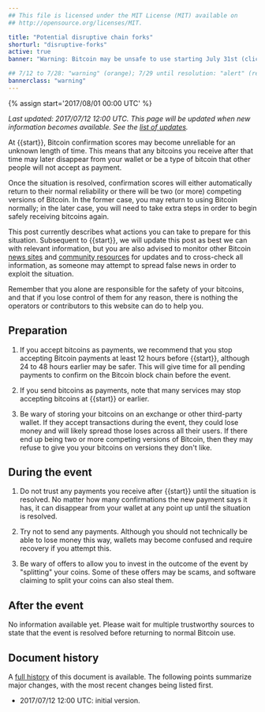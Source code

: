 ```yaml
---
## This file is licensed under the MIT License (MIT) available on
## http://opensource.org/licenses/MIT.

title: "Potential disruptive chain forks"
shorturl: "disruptive-forks"
active: true
banner: "Warning: Bitcoin may be unsafe to use starting July 31st (click here for details)"

## 7/12 to 7/28: "warning" (orange); 7/29 until resolution: "alert" (red)
bannerclass: "warning"
---
```

{% assign start='<span class="date">2017/08/01 00:00 UTC</span>' %}

*Last updated: <span class="date">2017/07/12 12:00 UTC</span>.  This
page will be updated when new information becomes available.  See the
[list of updates][].*

At {{start}}, Bitcoin confirmation scores may become unreliable for
an unknown length of time.  This means that any bitcoins you receive
after that time may later disappear from your wallet or be a
type of bitcoin that other people will not accept as payment.

Once the situation is resolved, confirmation scores will either
automatically return to their normal reliability or there will be two
(or more) competing versions of Bitcoin.  In the former case, you may
return to using Bitcoin normally; in the later case, you will need to
take extra steps in order to begin safely receiving bitcoins again.

This post currently describes what actions you can take to prepare for
this situation.  Subsequent to {{start}}, we will update this post as
best we can with relevant information, but you are also advised to
monitor other Bitcoin [news sites][] and [community resources][] for
updates and to cross-check all information, as someone may attempt to
spread false news in order to exploit the situation.

Remember that you alone are responsible for the safety of your bitcoins,
and that if you lose control of them for any reason, there is nothing
the operators or contributors to this website can do to help you.

## Preparation

1. If you accept bitcoins as payments, we recommend that you stop
accepting Bitcoin payments at least 12 hours before {{start}}, although
24 to 48 hours earlier may be safer.  This will give time for all
pending payments to confirm on the Bitcoin block chain before the event.

1. If you send bitcoins as payments, note that many services may stop
accepting bitcoins at {{start}} or earlier.

1. Be wary of storing your bitcoins on an exchange or other third-party
wallet.  If they accept transactions during the event, they could lose
money and will likely spread those loses across all their users.  If
there end up being two or more competing versions of Bitcoin, then they
may refuse to give you your bitcoins on versions they don't like.

## During the event

1. Do not trust any payments you receive after {{start}} until the situation
is resolved.  No matter how many confirmations the new payment says it
has, it can disappear from your wallet at any point up until the
situation is resolved.

1. Try not to send any payments.  Although you should not technically be
able to lose money this way, wallets may become confused and require
recovery if you attempt this.

1. Be wary of offers to allow you to invest in the outcome of the event
by "splitting" your coins.  Some of these offers may be scams, and
software claiming to split your coins can also steal them.

## After the event

No information available yet.  Please wait for multiple trustworthy
sources to state that the event is resolved before returning to normal
Bitcoin use.

## Document history

A [full history][] of this document is available.  The following points
summarize major changes, with the most recent changes being listed
first.

- <span class="date">2017/07/12 12:00 UTC</span>: initial version.

[full history]: https://github.com/bitcoin-dot-org/bitcoin.org/commits/master/_alerts/2017-07-12-disruptive-forks.md
[list of updates]: #document-history
[news sites]: /en/resources#news
[community resources]: /en/community

<script src="/js/jquery/jquery-1.11.2.min.js"></script>
<script>
// Localize dates
$(".date").each(function() {
  // Try to parse the string as a date
  epoch = Date.parse($(this).text());
  // Only convert the string to localtime if it's a number
  if (isNaN(epoch) == false) {
    var utcdate=new Date(epoch);
    var localedate = utcdate.toString();
    $(this).text(localedate);
  }
});
</script>
